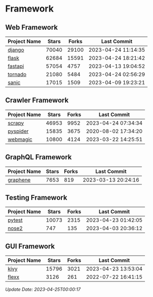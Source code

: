 # Framework

## Web Framework
| Project Name | Stars | Forks | Last Commit |
| ------------ | ----- | ----- | ----------- |
| [django](https://github.com/django/django) | 70040 | 29100 | 2023-04-24 11:14:35 |
| [flask](https://github.com/pallets/flask) | 62684 | 15591 | 2023-04-24 18:21:42 |
| [fastapi](https://github.com/tiangolo/fastapi) | 57054 | 4757 | 2023-04-13 19:04:52 |
| [tornado](https://github.com/tornadoweb/tornado) | 21080 | 5484 | 2023-04-24 02:56:29 |
| [sanic](https://github.com/sanic-org/sanic) | 17015 | 1509 | 2023-04-09 19:23:21 |

## Crawler Framework
| Project Name | Stars | Forks | Last Commit |
| ------------ | ----- | ----- | ----------- |
| [scrapy](https://github.com/scrapy/scrapy) | 46953 | 9952 | 2023-04-24 07:34:34 |
| [pyspider](https://github.com/binux/pyspider) | 15835 | 3675 | 2020-08-02 17:34:20 |
| [webmagic](https://github.com/code4craft/webmagic) | 10800 | 4124 | 2023-03-22 14:25:51 |

## GraphQL Framework
| Project Name | Stars | Forks | Last Commit |
| ------------ | ----- | ----- | ----------- |
| [graphene](https://github.com/graphql-python/graphene) | 7653 | 819 | 2023-03-13 20:24:16 |

## Testing Framework
| Project Name | Stars | Forks | Last Commit |
| ------------ | ----- | ----- | ----------- |
| [pytest](https://github.com/pytest-dev/pytest) | 10073 | 2315 | 2023-04-23 01:42:05 |
| [nose2](https://github.com/nose-devs/nose2) | 747 | 135 | 2023-04-03 20:36:12 |

## GUI Framework
| Project Name | Stars | Forks | Last Commit |
| ------------ | ----- | ----- | ----------- |
| [kivy](https://github.com/kivy/kivy) | 15796 | 3021 | 2023-04-23 13:53:04 |
| [flexx](https://github.com/flexxui/flexx) | 3126 | 261 | 2022-07-22 16:41:15 |

*Update Date: 2023-04-25T00:00:17*